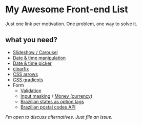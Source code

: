 # My Awesome Front-end List
Just one link per motivation.
One problem, one way to solve it.

## what you need?

* [Slideshow / Carousel](http://kenwheeler.github.io/slick/)
* [Date & time manipulation](http://momentjs.com/)
* [Date & time picker](http://eonasdan.github.io/bootstrap-datetimepicker/)
* [clearfix](http://nicolasgallagher.com/micro-clearfix-hack/)
* [CSS arrows](http://www.cssarrowplease.com/)
* [CSS gradients](http://www.colorzilla.com/gradient-editor/)
* Form
  * [Validation](http://parsleyjs.org/)
  * [Input masking](http://digitalbush.com/projects/masked-input-plugin/) / [Money (currency)](http://plentz.github.io/jquery-maskmoney/)
  * [Brazilian states as option tags](https://gist.github.com/leocavalcante/d008fff194dcaf909b3c)
  * [Brazilian postal codes API](https://viacep.com.br/)


*I'm open to discuss alternatives. Just file an issue.*
